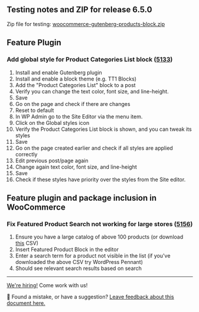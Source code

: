 ## Testing notes and ZIP for release 6.5.0

Zip file for testing: [woocommerce-gutenberg-products-block.zip](https://github.com/woocommerce/woocommerce-gutenberg-products-block/files/7661998/woocommerce-gutenberg-products-block.zip)

## Feature Plugin

### Add global style for Product Categories List block ([5133](https://github.com/woocommerce/woocommerce-gutenberg-products-block/pull/5133))

1. Install and enable Gutenberg plugin
2. Install and enable a block theme (e.g. TT1 Blocks)
3. Add the "Product Categories List" block to a post
4. Verify you can change the text color, font size, and line-height.
5. Save
6. Go on the page and check if there are changes
7. Reset to default
8. In WP Admin go to the Site Editor via the menu item.
9. Click on the Global styles icon
10. Verify the Product Categories List block is shown, and you can tweak its styles
11. Save
12. Go on the page created earlier and check if all styles are applied correctly
13. Edit previous post/page again
14. Change again text color, font size, and line-height
15. Save
16. Check if these styles have priority over the styles from the Site editor.

## Feature plugin and package inclusion in WooCommerce

### Fix Featured Product Search not working for large stores ([5156](https://github.com/woocommerce/woocommerce-gutenberg-products-block/pull/5156))

1. Ensure you have a large catalog of above 100 products (or download [this](https://github.com/woocommerce/woocommerce-gutenberg-products-block/files/7666753/100_wc_products.csv) CSV)
2. Insert Featured Product Block in the editor
3. Enter a search term for a product not visible in the list (if you've downloaded the above CSV try WordPress Pennant)
4. Should see relevant search results based on search

<!-- FEEDBACK -->

---

[We're hiring!](https://woocommerce.com/careers/) Come work with us!

🐞 Found a mistake, or have a suggestion? [Leave feedback about this document here.](https://github.com/woocommerce/woocommerce-gutenberg-products-block/issues/new?assignees=&labels=type%3A+documentation&template=--doc-feedback.md&title=Feedback%20on%20./docs/testing/releases/650.md)

<!-- /FEEDBACK -->

